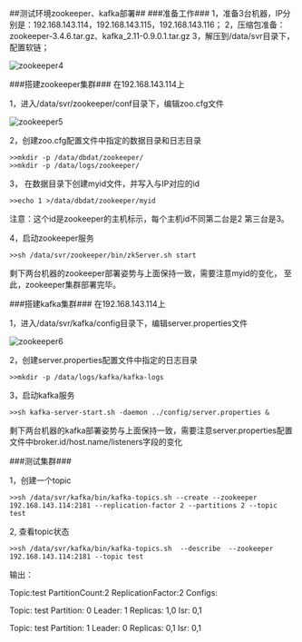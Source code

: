 ##测试环境zookeeper、kafka部署##
###准备工作###
1，准备3台机器，IP分别是：192.168.143.114，192.168.143.115，192.168.143.116；
2，压缩包准备：zookeeper-3.4.6.tar.gz、kafka_2.11-0.9.0.1.tar.gz
3，解压到/data/svr目录下，配置软链；

![zookeeper4](http://ocr4vlwzo.bkt.clouddn.com//image/zookeeperzookeeper%20%284%29.png)

###搭建zookeeper集群###
在192.168.143.114上

1，进入/data/svr/zookeeper/conf目录下，编辑zoo.cfg文件

![zookeeper5](http://ocr4vlwzo.bkt.clouddn.com//image/zookeeperzookeeper%20%285%29.png)

2，创建zoo.cfg配置文件中指定的数据目录和日志目录

	>>mkdir -p /data/dbdat/zookeeper/
	>>mkdir -p /data/logs/zookeeper/

3， 在数据目录下创建myid文件，并写入与IP对应的id

	>>echo 1 >/data/dbdat/zookeeper/myid

注意：这个id是zookeeper的主机标示，每个主机id不同第二台是2 第三台是3。

4，启动zookeeper服务

	>>sh /data/svr/zookeeper/bin/zkServer.sh start
	
剩下两台机器的zookeeper部署姿势与上面保持一致，需要注意myid的变化，
至此，zookeeper集群部署完毕。

###搭建kafka集群###
在192.168.143.114上

1，进入/data/svr/kafka/config目录下，编辑server.properties文件

![zookeeper6](http://ocr4vlwzo.bkt.clouddn.com//image/zookeeper/zookeeper%20%286%29.png)

2，创建server.properties配置文件中指定的日志目录

	>>mkdir -p /data/logs/kafka/kafka-logs

3，启动kafka服务

	>>sh kafka-server-start.sh -daemon ../config/server.properties &

剩下两台机器的kafka部署姿势与上面保持一致，需要注意server.properties配置文件中broker.id/host.name/listeners字段的变化

###测试集群###

1，创建一个topic

	>>sh /data/svr/kafka/bin/kafka-topics.sh --create --zookeeper 192.168.143.114:2181 --replication-factor 2 --partitions 2 --topic test

2, 查看topic状态

	>>sh /data/svr/kafka/bin/kafka-topics.sh  --describe  --zookeeper 192.168.143.114:2181 --topic test

输出：

Topic:test PartitionCount:2 ReplicationFactor:2 Configs: 

Topic: test Partition: 0 Leader: 1 Replicas: 1,0 Isr: 0,1
 
Topic: test Partition: 1 Leader: 0 Replicas: 0,1 Isr: 0,1






